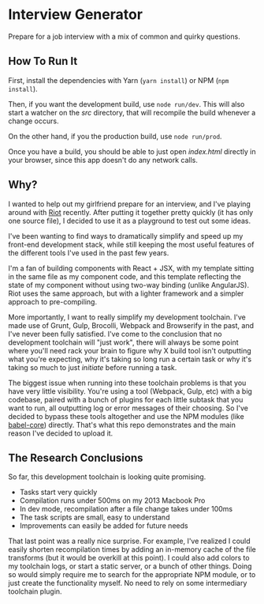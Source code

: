 # Interview Generator
Prepare for a job interview with a mix of common and quirky questions.


## How To Run It

First, install the dependencies with Yarn (`yarn install`) or NPM (`npm install`).

Then, if you want the development build, use `node run/dev`. This will also start a watcher on the *src* directory, that will recompile the build whenever a change occurs.

On the other hand, if you the production build, use `node run/prod`.

Once you have a build, you should be able to just open *index.html* directly in your browser, since this app doesn't do any network calls.


## Why?

I wanted to help out my girlfriend prepare for an interview, and I've playing around with [Riot](http://riotjs.com/) recently. After putting it together pretty quickly (it has only one source file), I decided to use it as a playground to test out some ideas.

I've been wanting to find ways to dramatically simplify and speed up my front-end development stack, while still keeping the most useful features of the different tools I've used in the past few years.

I'm a fan of building components with React + JSX, with my template sitting in the same file as my component code, and this template reflecting the state of my component without using two-way binding (unlike AngularJS). Riot uses the same approach, but with a lighter framework and a simpler approach to pre-compiling.

More importantly, I want to really simplify my development toolchain. I've made use of Grunt, Gulp, Brocolli, Webpack and Browserify in the past, and I've never been fully satisfied. I've come to the conclusion that no development toolchain will "just work", there will always be some point where you'll need rack your brain to figure why X build tool isn't outputting what you're expecting, why it's taking so long run a certain task or why it's taking so much to just *initiate* before running a task.

The biggest issue when running into these toolchain problems is that you have very little visibility. You're using a tool (Webpack, Gulp, etc) with a big codebase, paired with a bunch of plugins for each little subtask that you want to run, all outputting log or error messages of their choosing. So I've decided to bypass these tools altogether and use the NPM modules (like [babel-core](https://github.com/babel/babel/tree/master/packages/babel-core)) directly. That's what this repo demonstrates and the main reason I've decided to upload it.


## The Research Conclusions

So far, this development toolchain is looking quite promising.

- Tasks start very quickly
- Compilation runs under 500ms on my 2013 Macbook Pro
- In dev mode, recompilation after a file change takes under 100ms
- The task scripts are small, easy to understand
- Improvements can easily be added for future needs

That last point was a really nice surprise. For example, I've realized I could easily shorten recompilation times by adding an in-memory cache of the file transforms (but it would be overkill at this point). I could also add colors to my toolchain logs, or start a static server, or a bunch of other things. Doing so would simply require me to search for the appropriate NPM module, or to just create the functionality myself. No need to rely on some intermediary toolchain plugin.
